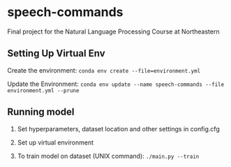 # speech-commands
Final project for the Natural Language Processing Course at Northeastern

## Setting Up Virtual Env
Create the environment:
`conda env create --file=environment.yml`

Update the Environment:
`conda env update --name speech-commands --file environment.yml --prune`

## Running model
1. Set hyperparameters, dataset location and other settings in config.cfg

2. Set up virtual environment

3. To train model on dataset (UNIX command):
`./main.py --train`
